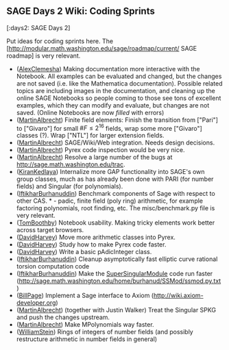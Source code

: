 

## SAGE Days 2 Wiki: Coding Sprints

[:days2: SAGE Days 2] 

Put ideas for coding sprints here.    The [<a href="http://modular.math.washington.edu/sage/roadmap/current/">http://modular.math.washington.edu/sage/roadmap/current/</a>  SAGE roadmap] is very relevant. 

* (<a href="/AlexClemesha">AlexClemesha</a>) Making documentation more interactive with the Notebook.  All examples can be evaluated and changed, but the changes are not saved (i.e. like the Mathematica documentation).  Possible related topics are including images in the documentation, and cleaning up the online SAGE Notebooks so people coming to those see tons of excellent examples, which they can modify and evaluate, but changes are not saved. (Online Notebooks are now *filled* with errors) 
* (<a href="/MartinAlbrecht">MartinAlbrecht</a>) Finite field elements: Finish the transition from ["Pari"] to ["Givaro"] for small $\#F \le 2^{16}$ fields, wrap some more ["Givaro"] classes (?). Wrap ["NTL"] for larger extension fields. 
* (<a href="/MartinAlbrecht">MartinAlbrecht</a>) SAGE/Wiki/Web integration. Needs design decisions. 
* (<a href="/MartinAlbrecht">MartinAlbrecht</a>) Pyrex code inspection would be very nice. 
* (<a href="/MartinAlbrecht">MartinAlbrecht</a>) Resolve a large number of the bugs at <a href="http://sage.math.washington.edu/trac">http://sage.math.washington.edu/trac</a>. 
* (<a href="/KiranKedlaya">KiranKedlaya</a>) Internalize more GAP functionality into SAGE's own group classes, much as has already been done with PARI (for number fields) and Singular (for polynomials). 
* (<a href="/IftikharBurhanuddin">IftikharBurhanuddin</a>) Benchmark components of Sage with respect to other CAS. 
      * - padic, finite field (poly ring) arithmetic, for example factoring polynomials, root finding, etc.  The misc/benchmark.py file is very relevant. 
* (<a href="/TomBoothby">TomBoothby</a>) Notebook usability.  Making tricky elements work better across target browsers. 
* (<a href="/DavidHarvey">DavidHarvey</a>) Move more arithmetic classes into Pyrex. 
* (<a href="/DavidHarvey">DavidHarvey</a>) Study how to make Pyrex code faster. 
* (<a href="/DavidHarvey">DavidHarvey</a>) Write a basic pAdicInteger class. 
* (<a href="/IftikharBurhanuddin">IftikharBurhanuddin</a>) Cleanup asymptotically fast elliptic curve rational torsion computation code 
* (<a href="/IftikharBurhanuddin">IftikharBurhanuddin</a>) Make the <a href="/SuperSingularModule">SuperSingularModule</a> code run faster (<a href="http://sage.math.washington.edu/home/burhanud/SSMod/ssmod.py.txt">http://sage.math.washington.edu/home/burhanud/SSMod/ssmod.py.txt</a>) 
* (<a href="/BillPage">BillPage</a>) Implement a Sage interface to Axiom (<a href="http://wiki.axiom-developer.org">http://wiki.axiom-developer.org</a>) 
* (<a href="/MartinAlbrecht">MartinAlbrecht</a>) (together with Justin Walker) Treat the Singular SPKG and push the changes upstream. 
* (<a href="/MartinAlbrecht">MartinAlbrecht</a>) Make MPolynomials way faster. 
* (<a href="/WilliamStein">WilliamStein</a>) Rings of integers of number fields (and possibly restructure arithmetic in number fields in general) 